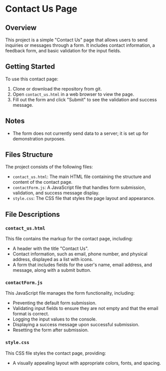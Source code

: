 # Contact Us Page

## Overview

This project is a simple "Contact Us" page that allows users to send inquiries or messages through a form. It includes contact information, a feedback form, and basic validation for the input fields. 

## Getting Started

To use this contact page:

1. Clone or download the repository from git.
2. Open `contact_us.html` in a web browser to view the page.
3. Fill out the form and click "Submit" to see the validation and success message.

## Notes
- The form does not currently send data to a server; it is set up for demonstration purposes.

## Files Structure

The project consists of the following files:

- `contact_us.html`: The main HTML file containing the structure and content of the contact page.
- `contactForm.js`: A JavaScript file that handles form submission, validation, and success message display.
- `style.css`: The CSS file that styles the page layout and appearance.

## File Descriptions

### `contact_us.html`

This file contains the markup for the contact page, including:

- A header with the title "Contact Us".
- Contact information, such as email, phone number, and physical address, displayed as a list with icons.
- A form that includes fields for the user's name, email address, and message, along with a submit button.

### `contactForm.js`

This JavaScript file manages the form functionality, including:

- Preventing the default form submission.
- Validating input fields to ensure they are not empty and that the email format is correct.
- Logging the input values to the console.
- Displaying a success message upon successful submission.
- Resetting the form after submission.

### `style.css`

This CSS file styles the contact page, providing:

- A visually appealing layout with appropriate colors, fonts, and spacing.



